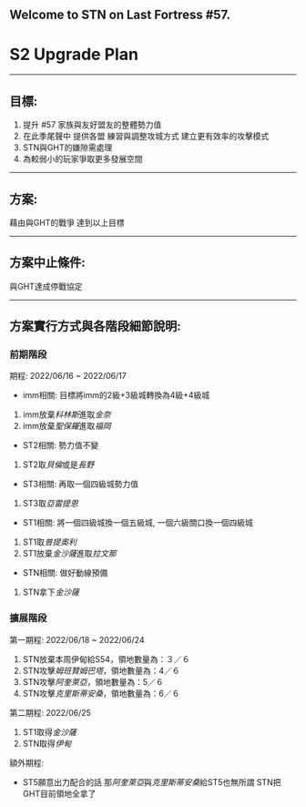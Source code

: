 ## Welcome to STN on Last Fortress #57.

# S2 Upgrade Plan

---

## 目標:

1. 提升 #57 家族與友好盟友的整體勢力值
2. 在此季尾聲中 提供各盟 練習與調整攻城方式 建立更有效率的攻擊模式
3. STN與GHT的嫌隙需處理
4. 為較弱小的玩家爭取更多發展空間

---

## 方案:

藉由與GHT的戰爭 達到以上目標

---

## 方案中止條件:

與GHT達成停戰協定

---

## 方案實行方式與各階段細節說明:

### 前期階段

期程: 2022/06/16 ~ 2022/06/17

* imm相關: 目標將imm的2級+3級城轉換為4級+4級城

1. imm放棄*科林斯*進取*金奈*
2. imm放棄*聖保羅*進取*福岡*

* ST2相關: 勢力值不變

1. ST2取*貝倫*或是*長野*

* ST3相關: 再取一個四級城勢力值

1. ST3取*亞雷提恩*

* ST1相關: 將一個四級城換一個五級城, 一個六級關口換一個四級城

1. ST1取*普提奧利*
2. ST1放棄*金沙薩*進取*拉文那*

* STN相關: 做好動線預備

1. STN拿下*金沙薩*


### 擴展階段

第一期程: 2022/06/18 ~ 2022/06/24

1. STN放棄本周伊甸給S54，領地數量為：３／６
2. STN攻擊*姆班贊姆巴塔*，領地數量為：4／６
3. STN攻擊*阿奎萊亞*，領地數量為：5／６
4. STN攻擊*克里斯蒂安桑*，領地數量為：6／６



第二期程: 2022/06/25

1. ST1取得*金沙薩*
2. STN取得*伊甸*



額外期程:

* ST5願意出力配合的話
  那*阿奎萊亞*與*克里斯蒂安桑*給ST5也無所謂
  STN把GHT目前領地全拿了

